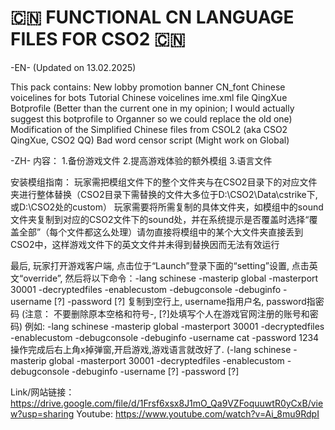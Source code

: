 # 🇨🇳 FUNCTIONAL CN LANGUAGE FILES FOR CSO2 🇨🇳 
-EN-
 (Updated on 13.02.2025)

This pack contains:
New lobby promotion banner
CN_font
Chinese voicelines for bots
Tutorial Chinese voicelines
ime.xml file
QingXue Botprofile (Better than the current one in my opinion; I would actually suggest this botprofile to Organner so we could replace the old one)
Modification of the Simplified Chinese files from CSOL2 (aka CSO2 QingXue, CSO2 QQ)
Bad word censor script (Might work on Global)

-ZH-
内容：
1.备份游戏文件
2.提高游戏体验的额外模组
3.语言文件

安装模组指南：
玩家需把模组文件下的整个文件夹与在CSO2目录下的对应文件夹进行整体替换（CSO2目录下需替换的文件大多位于D:\CSO2\Data\cstrike下,或D:\CSO2处的custom）
玩家需要将所需复制的具体文件夹，如模组中的sound文件夹复制到对应的CSO2文件下的sound处，并在系统提示是否覆盖时选择“覆盖全部”（每个文件都这么处理）请勿直接将模组中的某个大文件夹直接丢到CSO2中，这样游戏文件下的英文文件并未得到替换因而无法有效运行

最后, 玩家打开游戏客户端, 点击位于“Launch”登录下面的“setting”设置, 点击英文“override”, 然后将以下命令：-lang schinese -masterip global -masterport 30001 -decryptedfiles -enablecustom -debugconsole -debuginfo -username [?] -password [?] 复制到空行上, username指用户名, password指密码 (注意： 不要删除原本空格和符号-, [?]处填写个人在游戏官网注册的账号和密码)
例如: -lang schinese -masterip global -masterport 30001 -decryptedfiles -enablecustom -debugconsole -debuginfo -username cat -password 1234
操作完成后右上角x掉弹窗,开启游戏,游戏语言就改好了.
(-lang schinese -masterip global -masterport 30001 -decryptedfiles -enablecustom -debugconsole -debuginfo -username [?] -password [?] 

Link/网站链接： https://drive.google.com/file/d/1Frsf6xsx8J1mO_Qa9VZFoquuwtR0yCxB/view?usp=sharing
Youtube: https://www.youtube.com/watch?v=Ai_8mu9RdpI
